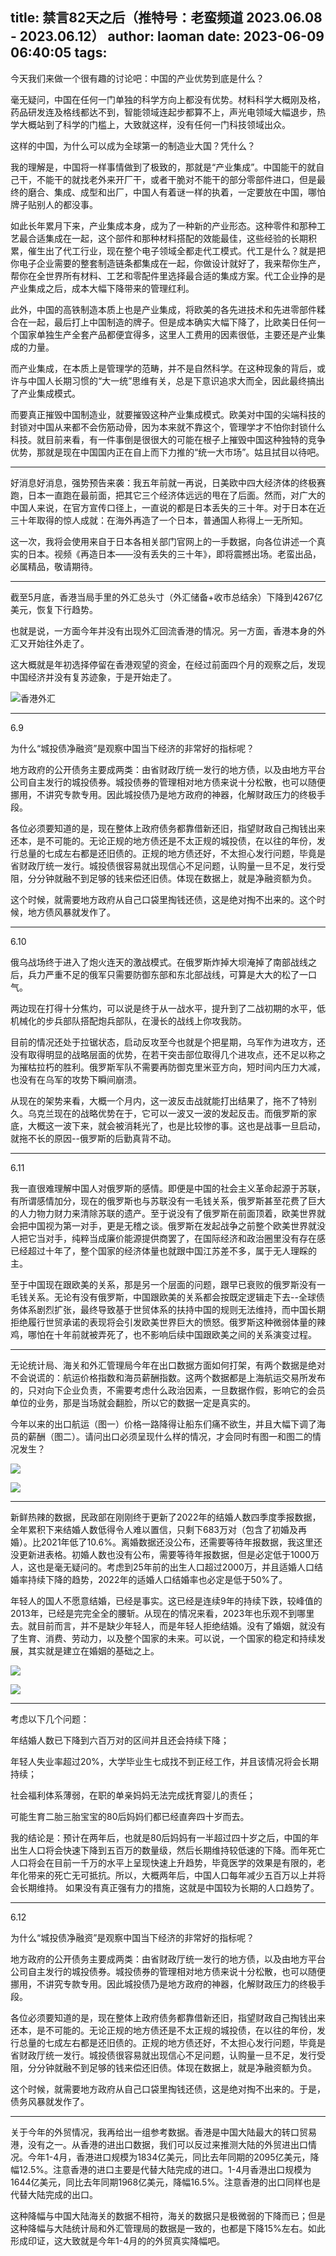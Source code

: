 title: 禁言82天之后（推特号：老蛮频道 2023.06.08 - 2023.06.12）
author: laoman
date: 2023-06-09 06:40:05
tags:
---
今天我们来做一个很有趣的讨论吧：中国的产业优势到底是什么？<!--more-->

毫无疑问，中国在任何一门单独的科学方向上都没有优势。材料科学大概刚及格，药品研发连及格线都达不到，智能领域连起步都算不上，声光电领域大幅退步，热学大概站到了科学的门槛上，大致就这样，没有任何一门科技领域出众。

这样的中国，为什么可以成为全球第一的制造业大国？凭什么？

我的理解是，中国将一样事情做到了极致的，那就是“产业集成”。中国能干的就自己干，不能干的就找老外来开厂干，或者干脆对不能干的部分零部件进口，但是最终的磨合、集成、成型和出厂，中国人有着谜一样的执着，一定要放在中国，哪怕牌子贴别人的都没事。

如此长年累月下来，产业集成本身，成为了一种新的产业形态。这种零件和那种工艺最合适集成在一起，这个部件和那种材料搭配的效能最佳，这些经验的长期积累，催生出了代工行业，现在整个电子领域全都走代工模式。代工是什么？就是把你电子企业需要的整套制造链条都集成在一起，你做设计就好了，我来帮你生产，帮你在全世界所有材料、工艺和零配件里选择最合适的集成方案。代工企业挣的是产业集成之后，成本大幅下降带来的管理红利。

此外，中国的高铁制造本质上也是产业集成，将欧美的各先进技术和先进零部件糅合在一起，最后打上中国制造的牌子。但是成本确实大幅下降了，比欧美日任何一个国家单独生产全套产品都便宜得多，这里人工费用的因素很低，主要还是产业集成的力量。

而产业集成，在本质上是管理学的范畴，并不是自然科学。在这种现象的背后，或许与中国人长期习惯的“大一统”思维有关，总是下意识追求大而全，因此最终搞出了产业集成模式。

而要真正摧毁中国制造业，就要摧毁这种产业集成模式。欧美对中国的尖端科技的封锁对中国从来都不会伤筋动骨，因为本来就不靠这个，管理学才不怕你封锁什么科技。就目前来看，有一件事倒是很很大的可能在根子上摧毁中国这种独特的竞争优势，那就是现在中国国内正在自上而下力推的“统一大市场”。姑且拭目以待吧。
- - -
好消息好消息，强势预告来袭：我五年前就一再说，日美欧中四大经济体的终极赛跑，日本一直跑在最前面，把其它三个经济体远远的甩在了后面。然而，对广大的中国人来说，在官方宣传口径上，一直说的都是日本丢失的三十年。对于日本在近三十年取得的惊人成就：在海外再造了一个日本，普通国人称得上一无所知。

这一次，我将会使用来自于日本各相关部门官网上的一手数据，向各位讲述一个真实的日本。视频《再造日本——没有丢失的三十年》，即将震撼出场。老蛮出品，必属精品，敬请期待。
- - -
截至5月底，香港当局手里的外汇总头寸（外汇储备+收市总结余）下降到4267亿美元，恢复下行趋势。

也就是说，一方面今年并没有出现外汇回流香港的情况。另一方面，香港本身的外汇又开始往外走了。

这大概就是年初选择停留在香港观望的资金，在经过前面四个月的观察之后，发现中国经济并没有复苏迹象，于是开始走了。

![香港外汇](/images/20230609001.png)
- - - 
6.9

为什么“城投债净融资”是观察中国当下经济的非常好的指标呢？

地方政府的公开债务主要成两类：由省财政厅统一发行的地方债，以及由地方平台公司自主发行的城投债券。城投债券的管理相对地方债来说十分松散，也可以随便挪用，不讲究专款专用。因此城投债乃是地方政府的神器，化解财政压力的终极手段。

各位必须要知道的是，现在整体上政府债务都靠借新还旧，指望财政自己掏钱出来还本，是不可能的。无论正规的地方债还是不太正规的城投债，在以往的年份，发行总量的七成左右都是还旧债的。正规的地方债还好，不太担心发行问题，毕竟是省财政厅统一发行。城投债很容易就出现信心不足问题，认购量一旦不足，发行受阻，分分钟就融不到足够的钱来偿还旧债。体现在数据上，就是净融资额为负。

这个时候，就需要地方政府从自己口袋里掏钱还债，这是绝对掏不出来的。这个时候，地方债风暴就发作了。
- - -
6.10

俄乌战场终于进入了炮火连天的激战模式。在俄罗斯炸掉大坝淹掉了南部战线之后，兵力严重不足的俄军只需要防御东部和东北部战线，可算是大大的松了一口气。

两边现在打得十分焦灼，可以说是终于从一战水平，提升到了二战初期的水平，低机械化的步兵部队搭配炮兵部队，在漫长的战线上你攻我防。

目前的情况还处于拉锯状态，启动反攻至今也就是个把星期，乌军作为进攻方，还没有取得明显的战略层面的优势，在若干突击部位取得几个进攻点，还不足以称之为摧枯拉朽的胜利。俄罗斯军队不需要再防御克里米亚方向，短时间内压力大减，也没有在乌军的攻势下瞬间崩溃。

从现在的架势来看，大概一个月内，这一波反击战就能打出结果了，拖不了特别久。乌克兰现在的战略优势在于，它可以一波又一波的发起反击。而俄罗斯的家底，大概这一波下来，就会被消耗光了，也是比较惨的事。这也是战事一旦启动，就拖不长的原因--俄罗斯的后勤真背不动。
- - -
6.11

我一直很难理解中国人对俄罗斯的感情。即便是中国的社会主义革命起源于苏联，有所谓感情加分，现在的俄罗斯也与苏联没有一毛钱关系，俄罗斯甚至花费了巨大的人力物力财力来清除苏联的遗产。至于说没有了俄罗斯在前面顶着，欧美世界就会把中国视为第一对手，更是无稽之谈。俄罗斯在发起战争之前整个欧美世界就没人把它当对手，纯粹当成廉价能源提供商罢了，在国际经济和政治圈里没有存在感已经超过十年了，整个国家的经济体量也就跟中国江苏差不多，属于无人理睬的主。

至于中国现在跟欧美的关系，那是另一个层面的问题，跟早已衰败的俄罗斯没有一毛钱关系。无论有没有俄罗斯，中国跟欧美的关系都会按既定逻辑走下去--全球债务体系剧烈扩张，最终导致基于世贸体系的扶持中国的规则无法维持，而中国长期拒绝履行世贸承诺的表现将会引发欧美世界巨大的愤怒。俄罗斯这种微弱体量的辣鸡，哪怕在十年前就被弄死了，也不影响后续中国跟欧美之间的关系演变过程。
- - -
无论统计局、海关和外汇管理局今年在出口数据方面如何打架，有两个数据是绝对不会说谎的：航运价格指数和海员薪酬指数。这两个数据都是上海航运交易所发布的，只对向下企业负责，不需要考虑什么政治因素，一旦数据作假，影响它的会员单位的业务，那是当场就会翻脸，所以它的数据一定是真实的。

今年以来的出口航运（图一）价格一路降得让船东们痛不欲生，并且大幅下调了海员的薪酬（图二）。请问出口必须呈现什么样的情况，才会同时有图一和图二的情况发生？

![](/images/20230612001.jpg)

![](/images/20230612002.jpg)
- - -
新鲜热辣的数据，民政部在刚刚终于更新了2022年的结婚人数四季度季报数据，全年累积下来结婚人数低得令人难以置信，只剩下683万对（包含了初婚及再婚）。比2021年低了10.6%。离婚数据还没公布，还需要等待年报数据，我这里还没更新进表格。初婚人数也没有公布，需要等待年报数据，但是必定低于1000万人，这也是毫无疑问的。考虑到25年前的出生人口超过2000万，并且适婚人口结婚率持续下降的趋势，2022年的适婚人口结婚率也必定是低于50%了。

年轻人的国人不愿意结婚，已经是事实。这已经是连续9年的持续下跌，较峰值的2013年，已经是完完全全的腰斩。从现在的情况来看，2023年也乐观不到哪里去。就目前而言，并不是缺少年轻人，而是年轻人拒绝结婚。没有了婚姻，就没有了生育、消费、劳动力，以及整个国家的未来。可以说，一个国家的稳定和持续发展，其实就是建立在婚姻的基础之上。

![](/images/20230612003.jpg)

![](/images/20230612004.jpg)
- - -
考虑以下几个问题：

年结婚人数已下降到六百万对的区间并且还会持续下降；

年轻人失业率超过20%，大学毕业生七成找不到正经工作，并且该情况将会长期持续；

社会福利体系薄弱，在职的单亲妈妈无法完成抚育婴儿的责任；

可能生育二胎三胎宝宝的80后妈妈们都已经直奔四十岁而去。

我的结论是：预计在两年后，也就是80后妈妈有一半超过四十岁之后，中国的年出生人口将会快速下降到五百万的数量级，然后长期维持较低速的下降。而年死亡人口将会在目前一千万的水平上呈现快速上升趋势，毕竟医学的效果是有限的，老年化带来的死亡无可抵抗。所以，大概两年后，中国人口每年减少五百万以上并将会长期维持。
如果没有真正强有力的措施，这就是中国较为长期的人口趋势了。
- - -
6.12

为什么“城投债净融资”是观察中国当下经济的非常好的指标呢？

地方政府的公开债务主要成两类：由省财政厅统一发行的地方债，以及由地方平台公司自主发行的城投债券。城投债券的管理相对地方债来说十分松散，也可以随便挪用，不讲究专款专用。因此城投债乃是地方政府的神器，化解财政压力的终极手段。

各位必须要知道的是，现在整体上政府债务都靠借新还旧，指望财政自己掏钱出来还本，是不可能的。无论正规的地方债还是不太正规的城投债，在以往的年份，发行总量的七成左右都是还旧债的。正规的地方债还好，不太担心发行问题，毕竟是省财政厅统一发行。城投债很容易就出现信心不足问题，认购量一旦不足，发行受阻，分分钟就融不到足够的钱来偿还旧债。体现在数据上，就是净融资额为负。

这个时候，就需要地方政府从自己口袋里掏钱还债，这是绝对掏不出来的。于是，债务风暴就发作了。
- - -
关于今年的外贸情况，我再给出一组参考数据。香港是中国大陆最大的转口贸易港，没有之一。从香港的进出口数据，我们可以反过来推测大陆的外贸进出口情况。今年1-4月，香港进口规模为1834亿美元，同比去年同期的2095亿美元，降幅12.5%。注意香港的进口主要是代替大陆完成的进口。1-4月香港出口规模为1644亿美元，同比去年同期1968亿美元，降幅16.5%。注意香港的出口同样也是代替大陆完成的出口。

这种降幅与中国大陆海关的数据不相符，海关的数据只是极微弱的下降而已；但是这种降幅与大陆统计局和外汇管理局的数据是一致的，也都是下降15%左右。如此形成印证，这大致就是今年1-4月的的外贸真实降幅吧。
